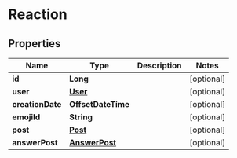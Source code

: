 

# Reaction


## Properties

| Name | Type | Description | Notes |
|------------ | ------------- | ------------- | -------------|
|**id** | **Long** |  |  [optional] |
|**user** | [**User**](User.md) |  |  [optional] |
|**creationDate** | **OffsetDateTime** |  |  [optional] |
|**emojiId** | **String** |  |  [optional] |
|**post** | [**Post**](Post.md) |  |  [optional] |
|**answerPost** | [**AnswerPost**](AnswerPost.md) |  |  [optional] |



